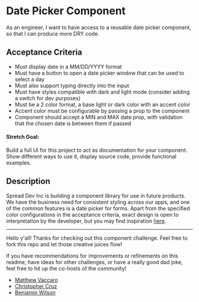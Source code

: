 # Date Picker Component
As an engineer, I want to have access to a reusable date picker component, so that I can produce more DRY code.

## Acceptance Criteria

 - Must display date in a MM/DD/YYYY format
 - Must have a button to open a date picker window that can be used to select a day
 - Must also support typing directly into the input
 - Must have styles compatible with dark and light mode (consider adding a switch for dev purposes)
 - Must be a 2 color format, a base light or dark color with an accent color
 - Accent color must be configurable by passing a prop to the component
 - Component should accept a MIN and MAX date prop, with validation that the chosen date is between them if passed

#### Stretch Goal:
Build a full UI for this project to act as documentation for your component. Show different ways to use it, display source code, provide functional examples.

## Description
Spread Dev Inc is building a component library for use in future products. We have the business need for consistent styling across our apps, and one of the common features is a date picker for forms. Apart from the specified color configurations in the acceptance criteria, exact design is open to interpretation by the developer, but you may find inspiration [here](https://open-ui.org/static/antd-datepicker-basic-d4c1db84c8b8c461ee74091be0ddf812.gif).

***
Hello y'all! Thanks for checking out this component challenge. Feel free to fork this repo and let those creative juices flow!

If you have recommendations for improvements or refinements on this readme, have ideas for other challenges, or have a really good dad joke, feel free to hit up the co-hosts of the community!
- [Matthew Vaccaro](https://www.linkedin.com/in/matthew-vaccaro-409158119/)
- [Christopher Cruz](https://www.linkedin.com/in/christopherc1331/)
- [Benjamin Wilson](https://www.linkedin.com/in/benjamin-t-wilson/)
